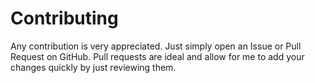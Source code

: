 # Contributing

Any contribution is very appreciated. Just simply open an Issue or Pull Request on GitHub. Pull requests are ideal and allow for me to add your changes quickly by just reviewing them.
